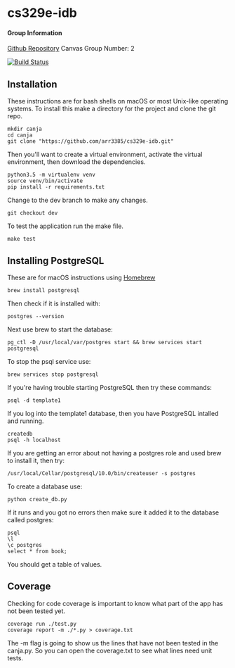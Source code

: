 # cs329e-idb

#### Group Information
[Github Repository](https://github.com/arr3385/cs329e-idb/)
Canvas Group Number: 2




[![Build Status](https://travis-ci.org/arr3385/cs329e-idb.svg?branch=master)](https://travis-ci.org/arr3385/cs329e-idb)


## Installation
These instructions are for bash shells on macOS or most Unix-like operating systems.
To install this make a directory for the project and clone the git repo.

    mkdir canja
    cd canja
    git clone "https://github.com/arr3385/cs329e-idb.git"

Then you'll want to create a virtual environment, activate the virtual environment, then download the dependencies.

    python3.5 -m virtualenv venv
    source venv/bin/activate
    pip install -r requirements.txt

Change to the dev branch to make any changes.

    git checkout dev

To test the application run the make file.

    make test


## Installing PostgreSQL

These are for macOS instructions using [Homebrew](https://brew.sh/)

    brew install postgresql


Then check if it is installed with:

    postgres --version

Next use brew to start the database:

    pg_ctl -D /usr/local/var/postgres start && brew services start postgresql

To stop the psql service use:

    brew services stop postgresql

If you're having trouble starting PostgreSQL then try these commands:

    psql -d template1

If you log into the template1 database, then you have PostgreSQL intalled and running.

    createdb
    psql -h localhost

If you are getting an error about not having a postgres role and used brew to install it, then try:

    /usr/local/Cellar/postgresql/10.0/bin/createuser -s postgres

To create a database use:

    python create_db.py

If it runs and you got no errors then make sure it added it to the database called postgres:

    psql
    \l
    \c postgres
    select * from book;

You should get a table of values.








## Coverage
Checking for code coverage is important to know what part of the app
has not been tested yet.

    coverage run ./test.py
    coverage report -m ./*.py > coverage.txt

The -m flag is going to show us the lines that have not been tested in the canja.py.
So you can open the coverage.txt to see what lines need unit tests.
